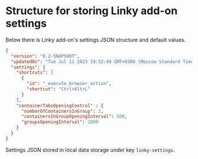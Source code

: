 # Structure for storing Linky add-on settings

Below there is Linky add-on's settings JSON structure and default values.

```json
{
  "version": "0.2-SNAPSHOT",
  "updatedOn": "Tue Jul 11 2023 19:52:49 GMT+0300 (Moscow Standard Time)",
  "settings": {
    "shortcuts": [
      {
        "id": "_execute_browser_action",
        "shortcut": "Ctrl+Alt+L"
      }
    ],
    "containerTabsOpeningControl" : {
      "numberOfContainersInGroup": 3,
      "containersInGroupOpeningInterval": 500,
      "groupsOpeningInterval": 1000
    }
  }
}
```

Settings JSON stored in local data storage under key `linky-settings`.
